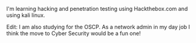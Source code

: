 I'm learning hacking and penetration testing using Hackthebox.com and using kali linux.

Edit: I am also studying for the OSCP. As a network admin in my day job I think the move to Cyber Security would be a fun one! 



<!--
**dylancow1/dylancow1** is a ✨ _special_ ✨ repository because its `README.md` (this file) appears on your GitHub profile.

Here are some ideas to get you started:

- 🔭 I’m currently working on ...
- 🌱 I’m currently learning ...
- 👯 I’m looking to collaborate on ...
- 🤔 I’m looking for help with ...
- 💬 Ask me about ...
- 📫 How to reach me: ...
- 😄 Pronouns: ...
- ⚡ Fun fact: ...
-->
